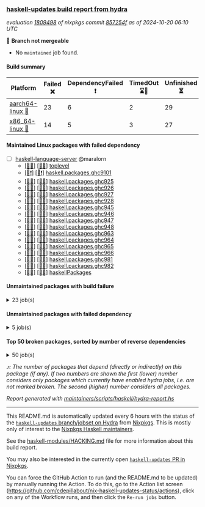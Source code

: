 ### [haskell-updates build report from hydra](https://hydra.nixos.org/jobset/nixpkgs/haskell-updates)
*evaluation [1809498](https://hydra.nixos.org/eval/1809498) of nixpkgs commit [857254f](https://github.com/NixOS/nixpkgs/commits/857254fd4a0d66c5837a17767aae607951ad81e5) as of 2024-10-20 06:10 UTC*

🔴 **Branch not mergeable**
  * No `maintained` job found.

#### Build summary

 | Platform | Failed ❌ | DependencyFailed ❗ | TimedOut ⌛🚫 | Unfinished ⏳ | Success ✅ | 
 | --- | --- | --- | --- | --- | --- | 
 | [aarch64-linux 📱](https://hydra.nixos.org/eval/1809498?filter=.aarch64-linux) | 23 | 6 | 2 | 29 | 6574 | 
 | [x86_64-linux 🐧](https://hydra.nixos.org/eval/1809498?filter=.x86_64-linux) | 14 | 5 | 3 | 27 | 6627 | 
#### Maintained Linux packages with failed dependency
- [ ] [haskell-language-server](https://hydra.nixos.org/eval/1809498?filter=haskell-language-server) @maralorn
  - [[📱✅]](https://hydra.nixos.org/build/275143224) [[🐧✅]](https://hydra.nixos.org/build/275145126) [toplevel](https://hydra.nixos.org/eval/1809498?filter=haskell-language-server)
  - [[📱❗]](https://hydra.nixos.org/build/275522624) [[🐧❗]](https://hydra.nixos.org/build/275522643) [haskell.packages.ghc9101](https://hydra.nixos.org/eval/1809498?filter=haskell.packages.ghc9101.haskell-language-server)
  - [[📱✅]](https://hydra.nixos.org/build/275134753) [[🐧✅]](https://hydra.nixos.org/build/275135214) [haskell.packages.ghc925](https://hydra.nixos.org/eval/1809498?filter=haskell.packages.ghc925.haskell-language-server)
  - [[📱✅]](https://hydra.nixos.org/build/275142274) [[🐧✅]](https://hydra.nixos.org/build/275135511) [haskell.packages.ghc926](https://hydra.nixos.org/eval/1809498?filter=haskell.packages.ghc926.haskell-language-server)
  - [[📱✅]](https://hydra.nixos.org/build/275133987) [[🐧✅]](https://hydra.nixos.org/build/275140445) [haskell.packages.ghc927](https://hydra.nixos.org/eval/1809498?filter=haskell.packages.ghc927.haskell-language-server)
  - [[📱✅]](https://hydra.nixos.org/build/275138048) [[🐧✅]](https://hydra.nixos.org/build/275140557) [haskell.packages.ghc928](https://hydra.nixos.org/eval/1809498?filter=haskell.packages.ghc928.haskell-language-server)
  - [[📱✅]](https://hydra.nixos.org/build/275137201) [[🐧✅]](https://hydra.nixos.org/build/275140213) [haskell.packages.ghc945](https://hydra.nixos.org/eval/1809498?filter=haskell.packages.ghc945.haskell-language-server)
  - [[📱✅]](https://hydra.nixos.org/build/275146481) [[🐧✅]](https://hydra.nixos.org/build/275133961) [haskell.packages.ghc946](https://hydra.nixos.org/eval/1809498?filter=haskell.packages.ghc946.haskell-language-server)
  - [[📱✅]](https://hydra.nixos.org/build/275146574) [[🐧✅]](https://hydra.nixos.org/build/275142399) [haskell.packages.ghc947](https://hydra.nixos.org/eval/1809498?filter=haskell.packages.ghc947.haskell-language-server)
  - [[📱✅]](https://hydra.nixos.org/build/275143814) [[🐧✅]](https://hydra.nixos.org/build/275137605) [haskell.packages.ghc948](https://hydra.nixos.org/eval/1809498?filter=haskell.packages.ghc948.haskell-language-server)
  - [[📱✅]](https://hydra.nixos.org/build/275133513) [[🐧✅]](https://hydra.nixos.org/build/275140938) [haskell.packages.ghc963](https://hydra.nixos.org/eval/1809498?filter=haskell.packages.ghc963.haskell-language-server)
  - [[📱✅]](https://hydra.nixos.org/build/275137612) [[🐧✅]](https://hydra.nixos.org/build/275138102) [haskell.packages.ghc964](https://hydra.nixos.org/eval/1809498?filter=haskell.packages.ghc964.haskell-language-server)
  - [[📱✅]](https://hydra.nixos.org/build/275135201) [[🐧✅]](https://hydra.nixos.org/build/275146938) [haskell.packages.ghc965](https://hydra.nixos.org/eval/1809498?filter=haskell.packages.ghc965.haskell-language-server)
  - [[📱✅]](https://hydra.nixos.org/build/275136745) [[🐧✅]](https://hydra.nixos.org/build/275137636) [haskell.packages.ghc966](https://hydra.nixos.org/eval/1809498?filter=haskell.packages.ghc966.haskell-language-server)
  - [[📱✅]](https://hydra.nixos.org/build/275139800) [[🐧✅]](https://hydra.nixos.org/build/275136416) [haskell.packages.ghc981](https://hydra.nixos.org/eval/1809498?filter=haskell.packages.ghc981.haskell-language-server)
  - [[📱✅]](https://hydra.nixos.org/build/275138068) [[🐧✅]](https://hydra.nixos.org/build/275134294) [haskell.packages.ghc982](https://hydra.nixos.org/eval/1809498?filter=haskell.packages.ghc982.haskell-language-server)
  - [[📱✅]](https://hydra.nixos.org/build/275134929) [[🐧✅]](https://hydra.nixos.org/build/275138372) [haskellPackages](https://hydra.nixos.org/eval/1809498?filter=haskellPackages.haskell-language-server)
#### Unmaintained packages with build failure
<details><summary>23 job(s) </summary>

- [ ] [[📱❌]](https://hydra.nixos.org/build/275133735) [[🐧❌]](https://hydra.nixos.org/build/275139962) [haskellPackages.phladiprelio-general-datatype](https://hydra.nixos.org/eval/1809498?filter=haskellPackages.phladiprelio-general-datatype)  ⤴️ 3 | 3
- [ ] [[📱❌]](https://hydra.nixos.org/build/275138479) [[🐧❌]](https://hydra.nixos.org/build/275136298) [haskellPackages.ukrainian-phonetics-basic-array](https://hydra.nixos.org/eval/1809498?filter=haskellPackages.ukrainian-phonetics-basic-array)  ⤴️ 2 | 13
- [ ] [[📱❌]](https://hydra.nixos.org/build/275136357) [[🐧❌]](https://hydra.nixos.org/build/275143090) [haskellPackages.phonetic-languages-phonetics-basics](https://hydra.nixos.org/eval/1809498?filter=haskellPackages.phonetic-languages-phonetics-basics)  ⤴️ 2 | 5
- [ ] [[📱❌]](https://hydra.nixos.org/build/275140660) [[🐧❌]](https://hydra.nixos.org/build/275138098) [haskellPackages.phonetic-languages-ukrainian-array](https://hydra.nixos.org/eval/1809498?filter=haskellPackages.phonetic-languages-ukrainian-array)  ⤴️ 1 | 3
- [ ] [[📱❌]](https://hydra.nixos.org/build/275137749) [[🐧✅]](https://hydra.nixos.org/build/275133748) [haskellPackages.nlopt-haskell](https://hydra.nixos.org/eval/1809498?filter=haskellPackages.nlopt-haskell)  ⤴️ 1 | 1
- [ ] [[📱❌]](https://hydra.nixos.org/build/275143790) [[🐧✅]](https://hydra.nixos.org/build/275139212) [haskellPackages.freetype2](https://hydra.nixos.org/eval/1809498?filter=haskellPackages.freetype2)  ⤴️ 0 | 12
- [ ] [[📱❌]](https://hydra.nixos.org/build/275144835) [[🐧✅]](https://hydra.nixos.org/build/275145197) [haskellPackages.hw-simd](https://hydra.nixos.org/eval/1809498?filter=haskellPackages.hw-simd)  ⤴️ 0 | 9
- [ ] [[📱❌]](https://hydra.nixos.org/build/275142569) [[🐧❌]](https://hydra.nixos.org/build/275141793) [haskellPackages.free-alacarte](https://hydra.nixos.org/eval/1809498?filter=haskellPackages.free-alacarte)  ⤴️ 0 | 2
- [ ] [[📱❌]](https://hydra.nixos.org/build/275135619) [[🐧✅]](https://hydra.nixos.org/build/275140417) [haskellPackages.GOST34112012-Hash](https://hydra.nixos.org/eval/1809498?filter=haskellPackages.GOST34112012-Hash) 
- [ ] [[📱❌]](https://hydra.nixos.org/build/275136420) [[🐧✅]](https://hydra.nixos.org/build/275136977) [haskellPackages.HsASA](https://hydra.nixos.org/eval/1809498?filter=haskellPackages.HsASA) 
- [ ] [[📱❌]](https://hydra.nixos.org/build/275145196) [[🐧❌]](https://hydra.nixos.org/build/275141563) [haskellPackages.github-app-token](https://hydra.nixos.org/eval/1809498?filter=haskellPackages.github-app-token) 
- [ ] [[📱❌]](https://hydra.nixos.org/build/275133904) [[🐧❌]](https://hydra.nixos.org/build/275138146) [haskellPackages.harpie](https://hydra.nixos.org/eval/1809498?filter=haskellPackages.harpie) 
- [ ] [[📱❌]](https://hydra.nixos.org/build/275133947) [[🐧❌]](https://hydra.nixos.org/build/275143966) [haskellPackages.json-to-type](https://hydra.nixos.org/eval/1809498?filter=haskellPackages.json-to-type) 
- [ ] [[📱❌]](https://hydra.nixos.org/build/275135926) [[🐧❌]](https://hydra.nixos.org/build/275140771) [haskellPackages.minion-openapi3](https://hydra.nixos.org/eval/1809498?filter=haskellPackages.minion-openapi3) 
- [ ] [[📱❌]](https://hydra.nixos.org/build/275135200) [[🐧❌]](https://hydra.nixos.org/build/275146693) [haskellPackages.mockcat](https://hydra.nixos.org/eval/1809498?filter=haskellPackages.mockcat) 
- [ ] [[📱❌]](https://hydra.nixos.org/build/275139254) [[🐧❌]](https://hydra.nixos.org/build/275145626) [haskellPackages.paseto](https://hydra.nixos.org/eval/1809498?filter=haskellPackages.paseto) 
- [ ] [[📱❌]](https://hydra.nixos.org/build/275141480) [[🐧❌]](https://hydra.nixos.org/build/275144296) [haskellPackages.polysemy-blockfrost](https://hydra.nixos.org/eval/1809498?filter=haskellPackages.polysemy-blockfrost) 
- [ ] [[📱❌]](https://hydra.nixos.org/build/275133911) [[🐧⌛🚫]](https://hydra.nixos.org/build/275134915) [haskellPackages.significant-figures](https://hydra.nixos.org/eval/1809498?filter=haskellPackages.significant-figures) 
- [ ] [[📱❌]](https://hydra.nixos.org/build/275138606) [[🐧✅]](https://hydra.nixos.org/build/275138072) [haskellPackages.simdutf](https://hydra.nixos.org/eval/1809498?filter=haskellPackages.simdutf) 
- [ ] [[📱❌]](https://hydra.nixos.org/build/275134700) [[🐧❌]](https://hydra.nixos.org/build/275140265) [haskellPackages.tasty-flaky](https://hydra.nixos.org/eval/1809498?filter=haskellPackages.tasty-flaky) 
- [ ] [[📱❌]](https://hydra.nixos.org/build/275140675) [[🐧✅]](https://hydra.nixos.org/build/275136232) [haskellPackages.tasty-papi](https://hydra.nixos.org/eval/1809498?filter=haskellPackages.tasty-papi) 
- [ ] [[📱❌]](https://hydra.nixos.org/build/275145464) [[🐧✅]](https://hydra.nixos.org/build/275135779) [haskellPackages.twobitreader](https://hydra.nixos.org/eval/1809498?filter=haskellPackages.twobitreader) 
- [ ] [[📱❌]](https://hydra.nixos.org/build/275144097) [[🐧❌]](https://hydra.nixos.org/build/275135174) [haskellPackages.yggdrasil-schema](https://hydra.nixos.org/eval/1809498?filter=haskellPackages.yggdrasil-schema) 
</details>

#### Unmaintained packages with failed dependency
<details><summary>5 job(s) </summary>

- [ ] [[📱❗]](https://hydra.nixos.org/build/275136451) [[🐧❗]](https://hydra.nixos.org/build/275141544) [haskellPackages.phladiprelio-general-shared](https://hydra.nixos.org/eval/1809498?filter=haskellPackages.phladiprelio-general-shared)  ⤴️ 1 | 1
- [ ] [[📱❗]](https://hydra.nixos.org/build/275135260) [[🐧❗]](https://hydra.nixos.org/build/275146103) [haskellPackages.phladiprelio-ukrainian-shared](https://hydra.nixos.org/eval/1809498?filter=haskellPackages.phladiprelio-ukrainian-shared)  ⤴️ 1 | 1
- [ ] [[📱❗]](https://hydra.nixos.org/build/275132822) [[🐧✅]](https://hydra.nixos.org/build/275133736) [haskellPackages.hmatrix-nlopt](https://hydra.nixos.org/eval/1809498?filter=haskellPackages.hmatrix-nlopt) 
- [ ] [[📱❗]](https://hydra.nixos.org/build/275139154) [[🐧❗]](https://hydra.nixos.org/build/275133109) [haskellPackages.phladiprelio-general-simple](https://hydra.nixos.org/eval/1809498?filter=haskellPackages.phladiprelio-general-simple) 
- [ ] [[📱❗]](https://hydra.nixos.org/build/275139053) [[🐧❗]](https://hydra.nixos.org/build/275133589) [haskellPackages.phladiprelio-ukrainian-simple](https://hydra.nixos.org/eval/1809498?filter=haskellPackages.phladiprelio-ukrainian-simple) 
</details>

#### Top 50 broken packages, sorted by number of reverse dependencies
<details><summary>50 job(s) </summary>

[gogol-core](https://packdeps.haskellers.com/reverse/gogol-core) ⤴️ 184  
[haskell98](https://packdeps.haskellers.com/reverse/haskell98) ⤴️ 152  
[failure](https://packdeps.haskellers.com/reverse/failure) ⤴️ 72  
[enumerator](https://packdeps.haskellers.com/reverse/enumerator) ⤴️ 56  
[connection](https://packdeps.haskellers.com/reverse/connection) ⤴️ 53  
[util](https://packdeps.haskellers.com/reverse/util) ⤴️ 49  
[derive](https://packdeps.haskellers.com/reverse/derive) ⤴️ 48  
[web-routes](https://packdeps.haskellers.com/reverse/web-routes) ⤴️ 43  
[accelerate](https://packdeps.haskellers.com/reverse/accelerate) ⤴️ 42  
[syb-with-class](https://packdeps.haskellers.com/reverse/syb-with-class) ⤴️ 42  
[MonadCatchIO-transformers](https://packdeps.haskellers.com/reverse/MonadCatchIO-transformers) ⤴️ 41  
[TypeCompose](https://packdeps.haskellers.com/reverse/TypeCompose) ⤴️ 41  
[PrimitiveArray](https://packdeps.haskellers.com/reverse/PrimitiveArray) ⤴️ 35  
[crypto-random](https://packdeps.haskellers.com/reverse/crypto-random) ⤴️ 35  
[rank1dynamic](https://packdeps.haskellers.com/reverse/rank1dynamic) ⤴️ 33  
[dual](https://packdeps.haskellers.com/reverse/dual) ⤴️ 32  
[hsp](https://packdeps.haskellers.com/reverse/hsp) ⤴️ 32  
[distributed-static](https://packdeps.haskellers.com/reverse/distributed-static) ⤴️ 31  
[language-ecmascript](https://packdeps.haskellers.com/reverse/language-ecmascript) ⤴️ 31  
[distributed-process](https://packdeps.haskellers.com/reverse/distributed-process) ⤴️ 30  
[iteratee](https://packdeps.haskellers.com/reverse/iteratee) ⤴️ 29  
[polysemy-time](https://packdeps.haskellers.com/reverse/polysemy-time) ⤴️ 29  
[composite-base](https://packdeps.haskellers.com/reverse/composite-base) ⤴️ 28  
[polysemy-resume](https://packdeps.haskellers.com/reverse/polysemy-resume) ⤴️ 28  
[polysemy-conc](https://packdeps.haskellers.com/reverse/polysemy-conc) ⤴️ 27  
[regexpr](https://packdeps.haskellers.com/reverse/regexpr) ⤴️ 27  
[crypto-numbers](https://packdeps.haskellers.com/reverse/crypto-numbers) ⤴️ 25  
[either-unwrap](https://packdeps.haskellers.com/reverse/either-unwrap) ⤴️ 25  
[polysemy-log](https://packdeps.haskellers.com/reverse/polysemy-log) ⤴️ 25  
[HList](https://packdeps.haskellers.com/reverse/HList) ⤴️ 24  
[web-routes-th](https://packdeps.haskellers.com/reverse/web-routes-th) ⤴️ 24  
[Crypto](https://packdeps.haskellers.com/reverse/Crypto) ⤴️ 22  
[crypto-pubkey](https://packdeps.haskellers.com/reverse/crypto-pubkey) ⤴️ 22  
[haskelldb](https://packdeps.haskellers.com/reverse/haskelldb) ⤴️ 22  
[wxdirect](https://packdeps.haskellers.com/reverse/wxdirect) ⤴️ 22  
[BiobaseTypes](https://packdeps.haskellers.com/reverse/BiobaseTypes) ⤴️ 21  
[alg](https://packdeps.haskellers.com/reverse/alg) ⤴️ 21  
[mmsyn2](https://packdeps.haskellers.com/reverse/mmsyn2) ⤴️ 21  
[userid](https://packdeps.haskellers.com/reverse/userid) ⤴️ 21  
[wxc](https://packdeps.haskellers.com/reverse/wxc) ⤴️ 21  
[biocore](https://packdeps.haskellers.com/reverse/biocore) ⤴️ 20  
[reform](https://packdeps.haskellers.com/reverse/reform) ⤴️ 20  
[wxcore](https://packdeps.haskellers.com/reverse/wxcore) ⤴️ 20  
[attoparsec-enumerator](https://packdeps.haskellers.com/reverse/attoparsec-enumerator) ⤴️ 19  
[bytestring-show](https://packdeps.haskellers.com/reverse/bytestring-show) ⤴️ 19  
[cprng-aes](https://packdeps.haskellers.com/reverse/cprng-aes) ⤴️ 19  
[fay](https://packdeps.haskellers.com/reverse/fay) ⤴️ 19  
[harp](https://packdeps.haskellers.com/reverse/harp) ⤴️ 19  
[hsx2hs](https://packdeps.haskellers.com/reverse/hsx2hs) ⤴️ 19  
[incipit](https://packdeps.haskellers.com/reverse/incipit) ⤴️ 19  
</details>


*⤴️: The number of packages that depend (directly or indirectly) on this package (if any). If two numbers are shown the first (lower) number considers only packages which currently have enabled hydra jobs, i.e. are not marked broken. The second (higher) number considers all packages.*

*Report generated with [maintainers/scripts/haskell/hydra-report.hs](https://github.com/NixOS/nixpkgs/blob/haskell-updates/maintainers/scripts/haskell/hydra-report.hs)*


----------------------------------------------------------------------

This README.md is automatically updated every 6 hours with the status of the
[`haskell-updates` branch/jobset on Hydra](https://hydra.nixos.org/jobset/nixpkgs/haskell-updates)
from [Nixpkgs](https://github.com/NixOS/nixpkgs).  This is mostly only of
interest to the [Nixpkgs Haskell maintainers](https://github.com/orgs/NixOS/teams/haskell).

See the
[haskell-modules/HACKING.md](https://github.com/NixOS/nixpkgs/blob/haskell-updates/pkgs/development/haskell-modules/HACKING.md)
file for more information about this build report.

You may also be interested in the currently open
[`haskell-updates` PR in Nixpkgs](https://github.com/nixos/nixpkgs/pulls?q=is%3Apr+is%3Aopen+head%3Ahaskell-updates).

You can force the GitHub Action to run (and the README.md to be updated) by
manually running the Action.  To do this, go to the Action list screen
(https://github.com/cdepillabout/nix-haskell-updates-status/actions),
click on any of the Workflow runs, and then click the `Re-run jobs` button.
